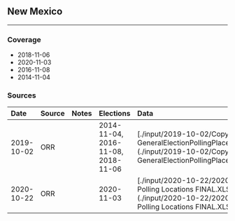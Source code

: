 ## New Mexico

-------------



### Coverage
- 2018-11-06
- 2020-11-03
- 2016-11-08
- 2014-11-04


### Sources

| Date | Source | Notes | Elections | Data |
| :---|:----|:---|:---|:---|
| 2019-10-02 | ORR |  | 2014-11-04, 2016-11-08, 2018-11-06 | [./input/2019-10-02/Copy of GeneralElectionPollingPlaces.xlsx](./input/2019-10-02/Copy of GeneralElectionPollingPlaces.xlsx) |
| 2020-10-22 | ORR |  | 2020-11-03 | [./input/2020-10-22/2020 Polling Locations FINAL.XLS](./input/2020-10-22/2020 Polling Locations FINAL.XLS) |

